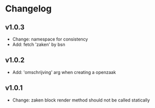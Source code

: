 # Changelog

## v1.0.3

- Change: namespace for consistency
- Add: fetch 'zaken' by bsn

## v1.0.2

- Add: 'omschrijving' arg when creating a openzaak

## v1.0.1

- Change: zaken block render method should not be called statically
